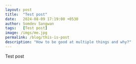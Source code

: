 ```yaml
---
layout: post
title:  "Test post"
date:   2024-08-09 17:19:00 +0530
author: Somdev Sangwan
tags:   [Test post]
image: /imgs/me.jpg
permalink: /blog/this-is-post
description: "How to be good at multiple things and why?"  
---
```


Test post